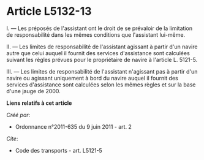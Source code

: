 # Article L5132-13

I. ― Les préposés de l'assistant ont le droit de se prévaloir de la limitation de responsabilité dans les mêmes conditions
que l'assistant lui-même. 

II. ― Les limites de responsabilité de l'assistant agissant à partir d'un navire autre que celui auquel il fournit des
services d'assistance sont calculées suivant les règles prévues pour le propriétaire de navire à l'article L. 5121-5. 

III. ― Les limites de responsabilité de l'assistant n'agissant pas à partir d'un navire ou agissant uniquement à bord du
navire auquel il fournit des services d'assistance sont calculées selon les mêmes règles et sur la base d'une jauge de 2000.

**Liens relatifs à cet article**

_Créé par_:

  - Ordonnance n°2011-635 du 9 juin 2011 - art. 2

_Cite_:

  - Code des transports - art. L5121-5
